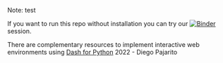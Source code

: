 Note: test

If you want to run this repo without installation you can try our 
[![Binder](https://mybinder.org/badge_logo.svg)](https://mybinder.org/v2/gh/diegopajarito/MACT21.22_BinderEnvironment/master)
 session.

There are complementary resources to implement interactive web environments using [Dash for Python](https://dash.plotly.com/introduction)
2022 - Diego Pajarito
